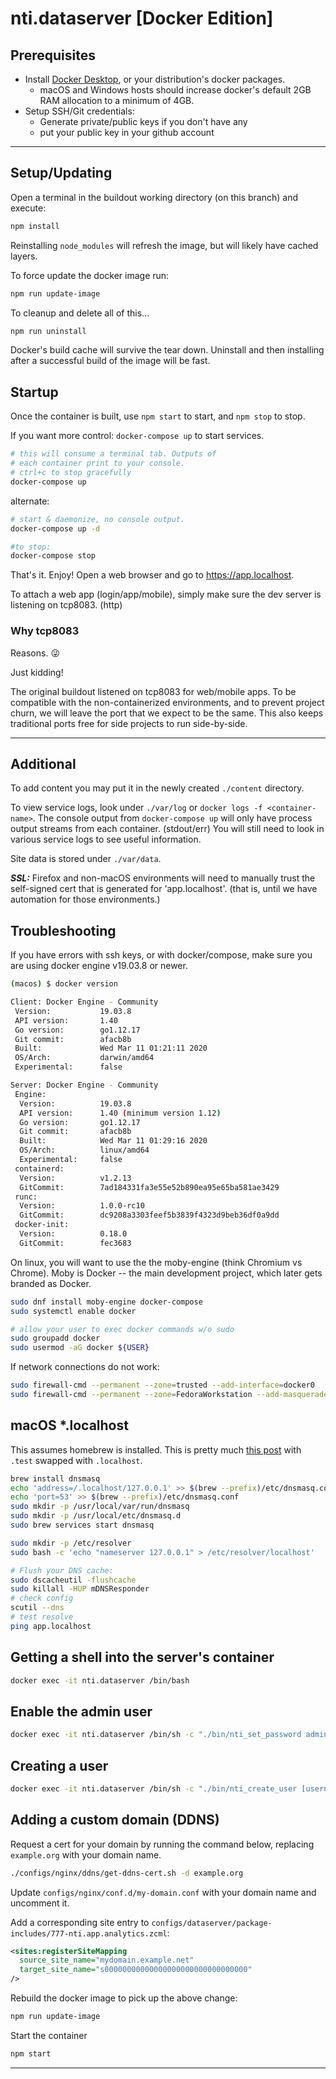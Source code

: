 # nti.dataserver [Docker Edition]

## Prerequisites

- Install [Docker Desktop](https://www.docker.com/products/docker-desktop), or your distribution's docker packages.
  - macOS and Windows hosts should increase docker's default 2GB RAM allocation to a minimum of 4GB.
- Setup SSH/Git credentials:
  - Generate private/public keys if you don't have any
  - put your public key in your github account

---

## Setup/Updating

Open a terminal in the buildout working directory (on this branch) and execute:

```sh
npm install
```

Reinstalling `node_modules` will refresh the image, but will likely have cached layers.

To force update the docker image run:

```sh
npm run update-image
```

To cleanup and delete all of this...

```sh
npm run uninstall
```

Docker's build cache will survive the tear down. Uninstall and then installing after a successful build of the image will be fast.

## Startup

Once the container is built, use `npm start` to start, and `npm stop` to stop.

If you want more control: `docker-compose up` to start services.

```sh
# this will consume a terminal tab. Outputs of
# each container print to your console.
# ctrl+c to stop gracefully
docker-compose up
```

alternate:

```sh
# start & daemonize, no console output.
docker-compose up -d

#to stop:
docker-compose stop
```

That's it. Enjoy! Open a web browser and go to <https://app.localhost>.

To attach a web app (login/app/mobile), simply make sure the dev server is listening on tcp8083. (http)

### Why tcp8083

Reasons. 😜

Just kidding!

The original buildout listened on tcp8083 for web/mobile apps. To be compatible with the non-containerized environments, and to prevent project churn, we will leave the port that we expect to be the same. This also keeps traditional ports free for side projects to run side-by-side.

---

## Additional

To add content you may put it in the newly created `./content` directory.

To view service logs, look under `./var/log` or `docker logs -f <container-name>`. The console output from `docker-compose up` will only have process output streams from each container. (stdout/err) You will still need to look in various service logs to see useful information.

Site data is stored under `./var/data`.

**_SSL:_** Firefox and non-macOS environments will need to manually trust the self-signed cert that is generated for 'app.localhost'. (that is, until we have automation for those environments.)

## Troubleshooting

If you have errors with ssh keys, or with docker/compose, make sure you are using docker engine v19.03.8 or newer.

```sh
(macos) $ docker version

Client: Docker Engine - Community
 Version:           19.03.8
 API version:       1.40
 Go version:        go1.12.17
 Git commit:        afacb8b
 Built:             Wed Mar 11 01:21:11 2020
 OS/Arch:           darwin/amd64
 Experimental:      false

Server: Docker Engine - Community
 Engine:
  Version:          19.03.8
  API version:      1.40 (minimum version 1.12)
  Go version:       go1.12.17
  Git commit:       afacb8b
  Built:            Wed Mar 11 01:29:16 2020
  OS/Arch:          linux/amd64
  Experimental:     false
 containerd:
  Version:          v1.2.13
  GitCommit:        7ad184331fa3e55e52b890ea95e65ba581ae3429
 runc:
  Version:          1.0.0-rc10
  GitCommit:        dc9208a3303feef5b3839f4323d9beb36df0a9dd
 docker-init:
  Version:          0.18.0
  GitCommit:        fec3683
```

On linux, you will want to use the the moby-engine (think Chromium vs Chrome). Moby is Docker -- the main development project, which later gets branded as Docker.

```sh
sudo dnf install moby-engine docker-compose
sudo systemctl enable docker

# allow your user to exec docker commands w/o sudo
sudo groupadd docker
sudo usermod -aG docker ${USER}
```

If network connections do not work:

```sh
sudo firewall-cmd --permanent --zone=trusted --add-interface=docker0
sudo firewall-cmd --permanent --zone=FedoraWorkstation --add-masquerade
```

## macOS *.localhost

This assumes homebrew is installed. This is pretty much [this post](https://firxworx.com/blog/it-devops/sysadmin/using-dnsmasq-on-macos-to-setup-a-local-domain-for-development/) with `.test` swapped with `.localhost`.

```sh
brew install dnsmasq
echo 'address=/.localhost/127.0.0.1' >> $(brew --prefix)/etc/dnsmasq.conf
echo 'port=53' >> $(brew --prefix)/etc/dnsmasq.conf
sudo mkdir -p /usr/local/var/run/dnsmasq
sudo mkdir -p /usr/local/etc/dnsmasq.d
sudo brew services start dnsmasq

sudo mkdir -p /etc/resolver
sudo bash -c 'echo "nameserver 127.0.0.1" > /etc/resolver/localhost'

# Flush your DNS cache:
sudo dscacheutil -flushcache
sudo killall -HUP mDNSResponder
# check config
scutil --dns
# test resolve
ping app.localhost
```

## Getting a shell into the server's container

```sh
docker exec -it nti.dataserver /bin/bash
```

## Enable the admin user

```sh
docker exec -it nti.dataserver /bin/sh -c "./bin/nti_set_password admin@nextthought.com"
```

## Creating a user

```sh
docker exec -it nti.dataserver /bin/sh -c "./bin/nti_create_user [username] [password]"
```

## Adding a custom domain (DDNS)

Request a cert for your domain by running the command below, replacing `example.org` with your domain name.

```sh
./configs/nginx/ddns/get-ddns-cert.sh -d example.org
```

Update `configs/nginx/conf.d/my-domain.conf` with your domain name and uncomment it.

Add a corresponding site entry to `configs/dataserver/package-includes/777-nti.app.analytics.zcml`:

```xml
<sites:registerSiteMapping
  source_site_name="mydomain.example.net"
  target_site_name="s00000000000000000000000000000000"
/>
```

Rebuild the docker image to pick up the above change:

```sh
npm run update-image
```

Start the container

```sh
npm start
```

---
